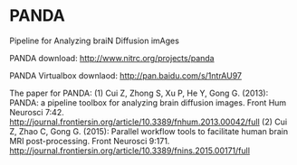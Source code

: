 # PANDA
Pipeline for Analyzing braiN Diffusion imAges

PANDA download: http://www.nitrc.org/projects/panda

PANDA Virtualbox downlaod: http://pan.baidu.com/s/1ntrAU97

The paper for PANDA: 
(1) Cui Z, Zhong S, Xu P, He Y, Gong G. (2013): PANDA: a pipeline toolbox for analyzing brain diffusion images. Front Hum Neurosci 7:42.
    http://journal.frontiersin.org/article/10.3389/fnhum.2013.00042/full
(2) Cui Z, Zhao C, Gong G. (2015): Parallel workflow tools to facilitate human brain MRI post-processing. Front Neurosci 9:171.
    http://journal.frontiersin.org/article/10.3389/fnins.2015.00171/full
